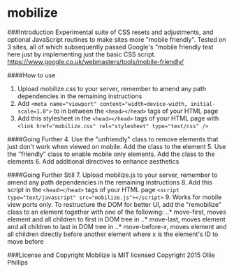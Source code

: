 # mobilize

###Introduction
Experimental suite of CSS resets and adjustments, and optional JavaScript routines to make sites more "mobile friendly". Tested on 3 sites, all of which subsequently passed Google's "mobile friendly test here just by implementing just the basic CSS script. https://www.google.co.uk/webmasters/tools/mobile-friendly/

####How to use
1. Upload mobilize.css to your server, remember to amend any path dependencies in the remaining instructions
2. Add ```<meta name="viewport" content="width=device-width, initial-scale=1.0">``` to in between the ```<head></head>``` tags of your HTML page
3. Add this stylesheet in the ```<head></head>``` tags of your HTML page with ```<link href="mobilize.css" rel="stylesheet" type="text/css" />```


####Going Further
4. Use the "unfriendly" class to remove elements that just don't work when viewed on mobile. Add the class to the element
5. Use the "friendly" class to enable mobile only elements. Add the class to the elements
6. Add additional directives to enhance aesthetics

####Going Further Still
7. Upload mobilize.js to your server, remember to amend any path dependencies in the remaining instructions
8. Add this script in the ```<head></head>``` tags of your HTML page ```<script type="text/javascript" src="mobilize.js"></script>```
9. Works for mobile view ports only. To restructure the DOM for better UI, add the "remobilize" class to an element together with one of the following:
..* move-first, moves element and all children to first in DOM tree in <BODY>
..* move-last, moves element and all children to last in DOM tree in <BODY>
..* move-before-x, moves element and all children directly before another element where x is the element's ID to move before

###License and Copyright
Mobilize is MIT licensed
Copyright 2015 Ollie Phillips